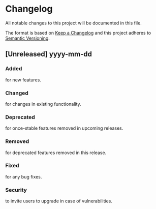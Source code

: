 # Changelog
All notable changes to this project will be documented in this file.

The format is based on [Keep a Changelog](http://keepachangelog.com/en/1.0.0/)
and this project adheres to [Semantic Versioning](http://semver.org/spec/v2.0.0.html).

## [Unreleased] yyyy-mm-dd
### Added
for new features.
### Changed
for changes in existing functionality.
### Deprecated
for once-stable features removed in upcoming releases.
### Removed
for deprecated features removed in this release.
### Fixed
for any bug fixes.
### Security
to invite users to upgrade in case of vulnerabilities.
